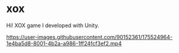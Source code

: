 # xox
Hi! XOX game I developed with Unity.


https://user-images.githubusercontent.com/90152361/175524964-1e4ba5d8-8001-4b2a-a986-1ff24fcf3ef2.mp4

